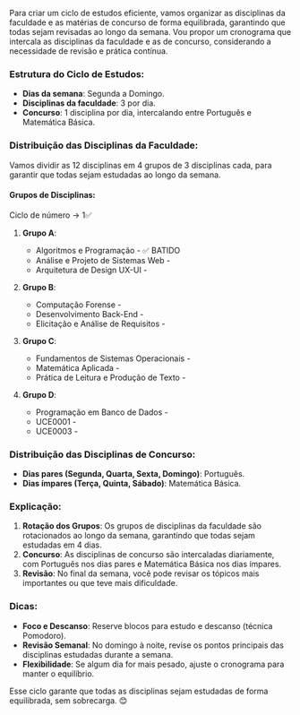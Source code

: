 Para criar um ciclo de estudos eficiente, vamos organizar as disciplinas da faculdade e as matérias de concurso de forma equilibrada, garantindo que todas sejam revisadas ao longo da semana. Vou propor um cronograma que intercala as disciplinas da faculdade e as de concurso, considerando a necessidade de revisão e prática contínua.

### Estrutura do Ciclo de Estudos:
- **Dias da semana**: Segunda a Domingo.
- **Disciplinas da faculdade**: 3 por dia.
- **Concurso**: 1 disciplina por dia, intercalando entre Português e Matemática Básica.

### Distribuição das Disciplinas da Faculdade:
Vamos dividir as 12 disciplinas em 4 grupos de 3 disciplinas cada, para garantir que todas sejam estudadas ao longo da semana.

#### Grupos de Disciplinas:
Ciclo de número -> 1✅
1. **Grupo A**:
   - Algoritmos e Programação - ✅ BATIDO
   - Análise e Projeto de Sistemas Web - 
   - Arquitetura de Design UX-UI - 

2. **Grupo B**:
   - Computação Forense - 
   - Desenvolvimento Back-End - 
   - Elicitação e Análise de Requisitos - 
1. **Grupo C**:
   - Fundamentos de Sistemas Operacionais -
   - Matemática Aplicada - 
   - Prática de Leitura e Produção de Texto - 

4. **Grupo D**:
   - Programação em Banco de Dados - 
   - UCE0001 - 
   - UCE0003 - 

### Distribuição das Disciplinas de Concurso:
- **Dias pares (Segunda, Quarta, Sexta, Domingo)**: Português.
- **Dias ímpares (Terça, Quinta, Sábado)**: Matemática Básica.

### Explicação:
1. **Rotação dos Grupos**: Os grupos de disciplinas da faculdade são rotacionados ao longo da semana, garantindo que todas sejam estudadas em 4 dias.
2. **Concurso**: As disciplinas de concurso são intercaladas diariamente, com Português nos dias pares e Matemática Básica nos dias ímpares.
3. **Revisão**: No final da semana, você pode revisar os tópicos mais importantes ou que teve mais dificuldade.

### Dicas:
- **Foco e Descanso**: Reserve blocos para estudo e descanso (técnica Pomodoro).
- **Revisão Semanal**: No domingo à noite, revise os pontos principais das disciplinas estudadas durante a semana.
- **Flexibilidade**: Se algum dia for mais pesado, ajuste o cronograma para manter o equilíbrio.

Esse ciclo garante que todas as disciplinas sejam estudadas de forma equilibrada, sem sobrecarga. 😊
